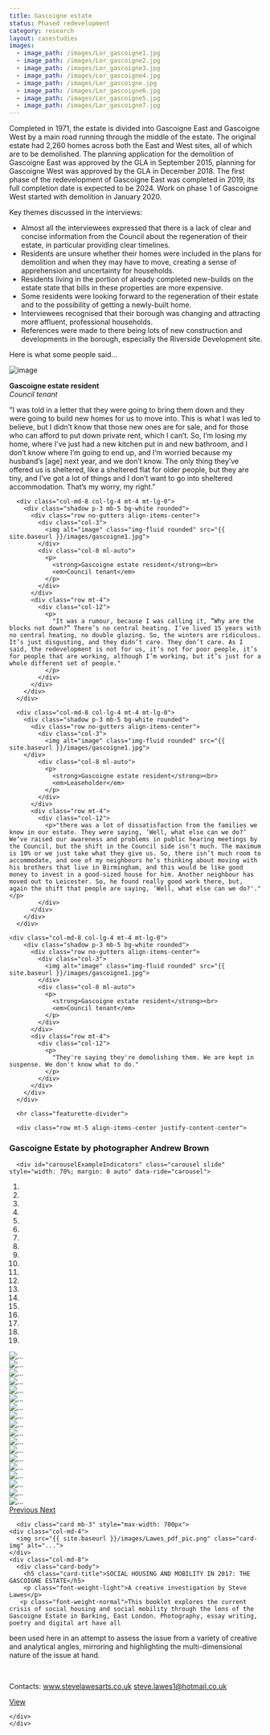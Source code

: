 ```yaml
---
title: Gascoigne estate
status: Phased redevelopment 
category: research
layout: casestudies 
images:
  - image_path: /images/Lor_gascoigne1.jpg
  - image_path: /images/Lor_gascoigne2.jpg
  - image_path: /images/Lor_gascoigne3.jpg
  - image_path: /images/Lor_gascoigne4.jpg
  - image_path: /images/Lor_gascoigne.jpg
  - image_path: /images/Lor_gascoigne6.jpg
  - image_path: /images/Lor_gascoigne5.jpg
  - image_path: /images/Lor_gascoigne7.jpg
---
```


Completed in 1971, the estate is divided into Gascoigne East and Gascoigne West by a main road running through the middle of the estate. The original estate had 2,260 homes across both the East and West sites, all of which are to be demolished. The planning application for the demolition of Gascoigne East was approved by the GLA in September 2015, planning for Gascoigne West was approved by the GLA in December 2018. The first phase of the redevelopment of Gascoigne East was completed in 2019, its full completion date is expected to be 2024. Work on phase 1 of Gascoigne West started with demolition in January 2020.


<div class="card-body">

<p class="lead">Key themes discussed in the interviews:</p>
        <ul>
		<li>Almost all the interviewees expressed that there is a lack of clear and concise information from the Council about the regeneration of their estate, in particular providing clear timelines.</li>
		<li>Residents are unsure whether their homes were included in the plans for demolition and when they may have to move, creating a sense of apprehension and uncertainty for households.</li>
		<li>Residents living in the portion of already completed new-builds on the estate state that bills in these properties are more expensive.</li>
		<li>Some residents were looking forward to the regeneration of their estate and to the possibility of getting a newly-built home.</li>
		<li>Interviewees recognised that their borough was changing and attracting more affluent, professional households.</li>
		<li>References were made to there being lots of new construction and developments in the borough, especially the Riverside Development site.</li></ul>

<p class="lead">Here is what some people said...</p>

 <div class="row mt-5 align-items-left justify-content-left">
      <div class="col-md-8 col-lg-4">
        <div class="shadow p-3 mb-5 bg-white rounded">
          <div class="row no-gutters align-items-center">
            <div class="col-3">
              <img alt="image" class="img-fluid rounded" src="{{ site.baseurl }}/images/gascoigne1.jpg">
            </div>
            <div class="col-8 ml-auto">
              <p>
                <strong>Gascoigne estate resident</strong><br>
                <em>Council tenant</em>
              </p>
            </div>
          </div>
          <div class="row mt-4">
            <div class="col-12">
              <p>
                "I was told in a letter that they were going to bring them down and they were going to build new homes for us to move into. This is what I was led to believe, but I didn’t know that those new ones are for sale, and for those who can afford to put down private rent, which I can’t. So, I’m losing my home, where I’ve just had a new kitchen put in and new bathroom, and I don’t know where I’m going to end up, and I’m worried because my husband’s [age] next year, and we don’t know. The only thing they’ve offered us is sheltered, like a sheltered flat for older people, but they are tiny, and I’ve got a lot of things and I don’t want to go into sheltered accommodation. That’s my worry, my right."
              </p>
            </div>
          </div>
        </div>
      </div>

      <div class="col-md-8 col-lg-4 mt-4 mt-lg-0">
        <div class="shadow p-3 mb-5 bg-white rounded">
          <div class="row no-gutters align-items-center">
            <div class="col-3">
              <img alt="image" class="img-fluid rounded" src="{{ site.baseurl }}/images/gascoigne1.jpg">
            </div>
            <div class="col-8 ml-auto">
              <p>
                <strong>Gascoigne estate resident</strong><br>
                <em>Council tenant</em>
              </p>
            </div>
          </div>
          <div class="row mt-4">
            <div class="col-12">
              <p>
                "It was a rumour, because I was calling it, “Why are the blocks not down?” There’s no central heating. I’ve lived 15 years with no central heating, no double glazing. So, the winters are ridiculous. It’s just disgusting, and they didn’t care. They don’t care. As I said, the redevelopment is not for us, it’s not for poor people, it’s for people that are working, although I’m working, but it’s just for a whole different set of people."
              </p>
            </div>
          </div>
        </div>
      </div>

      <div class="col-md-8 col-lg-4 mt-4 mt-lg-0">
        <div class="shadow p-3 mb-5 bg-white rounded">
          <div class="row no-gutters align-items-center">
            <div class="col-3">
              <img alt="image" class="img-fluid rounded" src="{{ site.baseurl }}/images/gascoigne1.jpg">
	    </div>
            <div class="col-8 ml-auto">
              <p>
                <strong>Gascoigne estate resident</strong><br>
                <em>Leaseholder</em>
              </p>
            </div>
          </div>
          <div class="row mt-4">
            <div class="col-12">
              <p>"there was a lot of dissatisfaction from the families we know in our estate. They were saying, ‘Well, what else can we do?’ We’ve raised our awareness and problems in public hearing meetings by the Council, but the shift in the Council side isn’t much. The maximum is 10% or we just take what they give us. So, there isn’t much room to accommodate, and one of my neighbours he’s thinking about moving with his brothers that live in Birmingham, and this would be like good money to invest in a good-sized house for him. Another neighbour has moved out to Leicester. So, he found really good work there, but, again the shift that people are saying, ‘Well, what else can we do?'."</p>
            </div>
          </div>
        </div>
      </div>
    
    <div class="col-md-8 col-lg-4 mt-4 mt-lg-0">
        <div class="shadow p-3 mb-5 bg-white rounded">
          <div class="row no-gutters align-items-center">
            <div class="col-3">
              <img alt="image" class="img-fluid rounded" src="{{ site.baseurl }}/images/gascoigne1.jpg">
            </div>
            <div class="col-8 ml-auto">
              <p>
                <strong>Gascoigne estate resident</strong><br>
                <em>Council tenant</em>
              </p>
            </div>
          </div>
          <div class="row mt-4">
            <div class="col-12">
              <p>
                "They're saying they're demolishing them. We are kept in suspense. We don't know what to do."
              </p>
            </div>
          </div>
        </div>
      </div>
      
      <hr class="featurette-divider">
      
      <div class="row mt-5 align-items-center justify-content-center">
<h3>Gascoigne Estate by photographer Andrew Brown</h3>

      <div id="carouselExampleIndicators" class="carousel slide" style="width: 70%; margin: 0 auto" data-ride="carousel">
 <ol class="carousel-indicators">
    <li data-target="#carouselExampleIndicators" data-slide-to="0" class="active"></li>
    <li data-target="#carouselExampleIndicators" data-slide-to="1"></li>
    <li data-target="#carouselExampleIndicators" data-slide-to="2"></li>
    <li data-target="#carouselExampleIndicators" data-slide-to="3"></li>
    <li data-target="#carouselExampleIndicators" data-slide-to="4"></li>
    <li data-target="#carouselExampleIndicators" data-slide-to="5"></li>
    <li data-target="#carouselExampleIndicators" data-slide-to="6"></li>
    <li data-target="#carouselExampleIndicators" data-slide-to="7"></li>
    <li data-target="#carouselExampleIndicators" data-slide-to="8"></li>
    <li data-target="#carouselExampleIndicators" data-slide-to="9"></li>
    <li data-target="#carouselExampleIndicators" data-slide-to="10"></li>
    <li data-target="#carouselExampleIndicators" data-slide-to="11"></li>
    <li data-target="#carouselExampleIndicators" data-slide-to="12"></li>
    <li data-target="#carouselExampleIndicators" data-slide-to="13"></li>
    <li data-target="#carouselExampleIndicators" data-slide-to="14"></li>
    <li data-target="#carouselExampleIndicators" data-slide-to="15"></li>
    <li data-target="#carouselExampleIndicators" data-slide-to="16"></li>
    <li data-target="#carouselExampleIndicators" data-slide-to="17"></li>
    <li data-target="#carouselExampleIndicators" data-slide-to="18"></li>
  </ol>
  <div class="carousel-inner">
    <div class="carousel-item active">
      <img src="{{ site.baseurl }}/images/ABgascoigne013.jpg" class="d-block w-100" alt="...">
    </div>
    <div class="carousel-item">
      <img src="{{ site.baseurl }}/images/ABgascoigne001.jpg" class="d-block w-100" alt="...">
    </div>
    <div class="carousel-item">
      <img src="{{ site.baseurl }}/images/ABgascoigne002.jpg" class="d-block w-100" alt="...">
    </div>
	<div class="carousel-item">
      <img src="{{ site.baseurl }}/images/ABgascoigne004.jpg" class="d-block w-100" alt="...">
    </div>
    <div class="carousel-item">
      <img src="{{ site.baseurl }}/images/ABgascoigne005.jpg" class="d-block w-100" alt="...">
    </div>
    <div class="carousel-item">
      <img src="{{ site.baseurl }}/images/ABgascoigne006.jpg" class="d-block w-100" alt="...">
    </div>
	<div class="carousel-item">
      <img src="{{ site.baseurl }}/images/ABgascoigne007.jpg" class="d-block w-100" alt="...">
    </div>
    <div class="carousel-item">
      <img src="{{ site.baseurl }}/images/ABgascoigne008.jpg" class="d-block w-100" alt="...">
    </div>
    <div class="carousel-item">
      <img src="{{ site.baseurl }}/images/ABgascoigne009.jpg" class="d-block w-100" alt="...">
    </div>
	<div class="carousel-item">
      <img src="{{ site.baseurl }}/images/ABgascoigne010.jpg" class="d-block w-100" alt="...">
    </div>
    <div class="carousel-item">
      <img src="{{ site.baseurl }}/images/ABgascoigne011.jpg" class="d-block w-100" alt="...">
    </div>
    <div class="carousel-item">
      <img src="{{ site.baseurl }}/images/ABgascoigne012.jpg" class="d-block w-100" alt="...">
    </div>
	<div class="carousel-item">
      <img src="{{ site.baseurl }}/images/ABgascoigne014.jpg" class="d-block w-100" alt="...">
    </div>
    <div class="carousel-item">
      <img src="{{ site.baseurl }}/images/ABgascoigne015.jpg" class="d-block w-100" alt="...">
    </div>
    <div class="carousel-item">
      <img src="{{ site.baseurl }}/images/ABgascoigne016.jpg" class="d-block w-100" alt="...">
    </div>
	<div class="carousel-item">
      <img src="{{ site.baseurl }}/images/ABgascoigne017.jpg" class="d-block w-100" alt="...">
    </div>
    <div class="carousel-item">
      <img src="{{ site.baseurl }}/images/ABgascoigne018.jpg" class="d-block w-100" alt="...">
    </div>
    <div class="carousel-item">
      <img src="{{ site.baseurl }}/images/ABgascoigne019.jpg" class="d-block w-100" alt="...">
    </div>
  </div>
  <a class="carousel-control-prev" href="#carouselExampleIndicators" role="button" data-slide="prev">
    <span class="carousel-control-prev-icon" aria-hidden="true"></span>
    <span class="sr-only">Previous</span>
  </a>
  <a class="carousel-control-next" href="#carouselExampleIndicators" role="button" data-slide="next">
    <span class="carousel-control-next-icon" aria-hidden="true"></span>
    <span class="sr-only">Next</span>
  </a>
</div>
      </div>


<!-----------CARD FOR STEVE LAWES------->

 <div class="row mt-5 align-items-center justify-content-center">

      <div class="card mb-3" style="max-width: 700px">
    <div class="col-md-4">
      <img src="{{ site.baseurl }}/images/Lawes_pdf_pic.png" class="card-img" alt="...">
    </div>
    <div class="col-md-8">
      <div class="card-body">
        <h5 class="card-title">SOCIAL HOUSING AND MOBILITY IN 2017: THE GASCOIGNE ESTATE</h5>
        <p class="font-weight-light">A creative investigation by Steve Lawes</p>
	   <p class="font-weight-normal">This booklet explores the current crisis of social housing and social mobility through the lens of the Gascoigne Estate in Barking, East London. Photography, essay writing, poetry and digital art have all
been used here in an attempt to assess the issue from a variety of creative and analytical angles, mirroring and highlighting the multi-dimensional nature of the issue at hand.</p>   
	   <p class="font-weight-lighter">Contacts: www.stevelawesarts.co.uk steve.lawes1@hotmail.co.uk</p>
     <a href="/images/Steve_Lawes_2020.pdf" class="btn btn-primary">View</a>
      </div>
    </div>
  </div>
</div>
    
      
      
      
    </div>
    </div>
